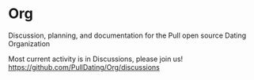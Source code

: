 # Org
Discussion, planning, and documentation for the Pull open source Dating Organization

Most current activity is in Discussions, please join us! 
https://github.com/PullDating/Org/discussions

